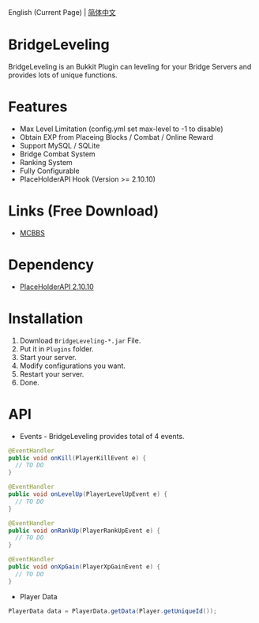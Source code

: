English (Current Page)  |  [简体中文](https://github.com/China-Han-1209/BridgeLeveling/blob/main/README-zh_CN.md)

# BridgeLeveling
BridgeLeveling is an Bukkit Plugin can leveling for your Bridge Servers and provides lots of unique functions.

# Features
- Max Level Limitation (config.yml set max-level to -1 to disable)
- Obtain EXP from Placeing Blocks / Combat / Online Reward
- Support MySQL / SQLite
- Bridge Combat System
- Ranking System
- Fully Configurable
- PlaceHolderAPI Hook (Version >= 2.10.10)

# Links (Free Download)
- [MCBBS](https://www.mcbbs.net/thread-965207-1-1.html)

# Dependency
- [PlaceHolderAPI 2.10.10](https://github.com/PlaceholderAPI/PlaceholderAPI/releases/tag/2.10.10)

# Installation
1. Download `BridgeLeveling-*.jar` File.
2. Put it in `Plugins` folder.
3. Start your server.
4. Modify configurations you want.
5. Restart your server.
6. Done.

# API
- Events - BridgeLeveling provides total of 4 events.
```java
@EventHandler
public void onKill(PlayerKillEvent e) {
  // TO DO
}

@EventHandler
public void onLevelUp(PlayerLevelUpEvent e) {
  // TO DO
}

@EventHandler
public void onRankUp(PlayerRankUpEvent e) {
  // TO DO
}

@EventHandler
public void onXpGain(PlayerXpGainEvent e) {
  // TO DO
}

```
- Player Data
```java
PlayerData data = PlayerData.getData(Player.getUniqueId());
```

